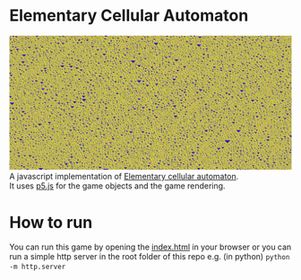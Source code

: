 # Elementary Cellular Automaton
![elementary cellular automaton](./img/Elementary-Cellular-Automaton.png)
A javascript implementation of [Elementary cellular automaton](https://en.wikipedia.org/wiki/Elementary_cellular_automaton).<br>
It uses [p5.js](https://p5js.org/) for the game objects and the game rendering.


# How to run
You can run this game by opening the [index.html](./index.html) in your browser or you can run a simple http server in the root folder of this repo e.g. (in python) `python -m http.server`
